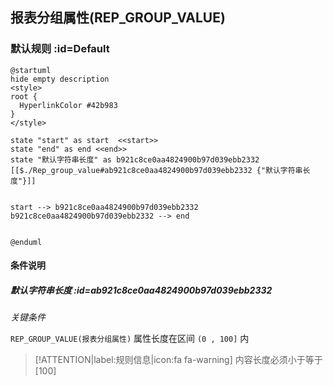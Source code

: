 ## 报表分组属性(REP_GROUP_VALUE) <!-- {docsify-ignore-all} -->

   

### 默认规则 :id=Default

```plantuml
@startuml
hide empty description
<style>
root {
  HyperlinkColor #42b983
}
</style>

state "start" as start  <<start>>
state "end" as end <<end>>
state "默认字符串长度" as b921c8ce0aa4824900b97d039ebb2332 [[$./Rep_group_value#ab921c8ce0aa4824900b97d039ebb2332 {"默认字符串长度"}]]


start --> b921c8ce0aa4824900b97d039ebb2332 
b921c8ce0aa4824900b97d039ebb2332 --> end 


@enduml
```

#### 条件说明

##### 默认字符串长度 :id=ab921c8ce0aa4824900b97d039ebb2332


*关键条件*


`REP_GROUP_VALUE(报表分组属性)` 属性长度在区间 `(0 , 100]` 内

> [!ATTENTION|label:规则信息|icon:fa fa-warning]
> 内容长度必须小于等于[100]







